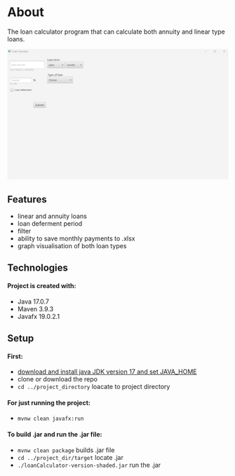 # About
The loan calculator program that can calculate both annuity and linear type loans.

![image](images/loanCal1.png)

## Features
* linear and annuity loans
* loan deferment period
* filter
* ability to save monthly payments to .xlsx
* graph visualisation of both loan types

## Technologies
#### Project is created with:

* Java 17.0.7
* Maven 3.9.3
* Javafx 19.0.2.1
	
## Setup
#### First:

* [download and install java JDK version 17 and set JAVA_HOME](https://docs.oracle.com/cd/E19182-01/821-0917/inst_jdk_javahome_t/index.html)
* clone or download the repo
* `cd ../project_directory` loacate to project directory

#### For just running the project:

* `mvnw clean javafx:run`

#### To build .jar and run the .jar file:

* `mvnw clean package` builds .jar file
* `cd ../project_dir/target` locate .jar
* `./loanCalculator-version-shaded.jar` run the .jar
